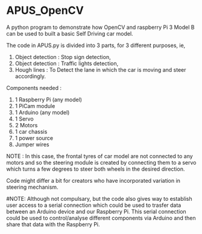 # APUS_OpenCV
A python program to demonstrate how OpenCV and raspberry Pi 3 Model B can be used to built a basic Self Driving car model.

The code in APUS.py is divided into 3 parts, for 3 different purposes, ie, 
1) Object detection : Stop sign detection, 
2) Object detection : Traffic lights detection, 
3) Hough lines : To Detect the lane in which the car is moving and steer accordingly.

Components needed : 
1) 1 Raspberry Pi (any model)
2) 1 PiCam module
3) 1 Arduino (any model)
4) 1 Servo
5) 2 Motors
6) 1 car chassis
7) 1 power source
8) Jumper wires

NOTE : In this case, the frontal tyres of car model are not connected to any motors and so the steering module is created by connecting them to a servo which turns a few degrees to steer both wheels in the desired direction.

Code might differ a bit for creators who have incorporated variation in steering mechanism.

#NOTE: Although not compulsary, but the code also gives way to establish user access to a serial connection which could be used to trasfer data between an Arduino device and our Raspberry Pi. This serial connection could be used to control/analyse different components via Arduino and then share that data with the Raspberry Pi.
